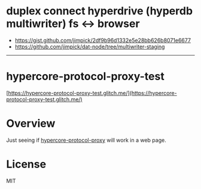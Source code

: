 # duplex connect hyperdrive (hyperdb multiwriter) fs <-> browser

- https://gist.github.com/jimpick/2df9b96d1332e5e28bb626b8071e6677
- https://github.com/jimpick/dat-node/tree/multiwriter-staging



---

# hypercore-protocol-proxy-test

[https://hypercore-protocol-proxy-test.glitch.me/](https://hypercore-protocol-proxy-test.glitch.me/)

# Overview

Just seeing if [hypercore-protocol-proxy](https://github.com/mafintosh/hypercore-protocol-proxy) will work in a web page.

# License

MIT
